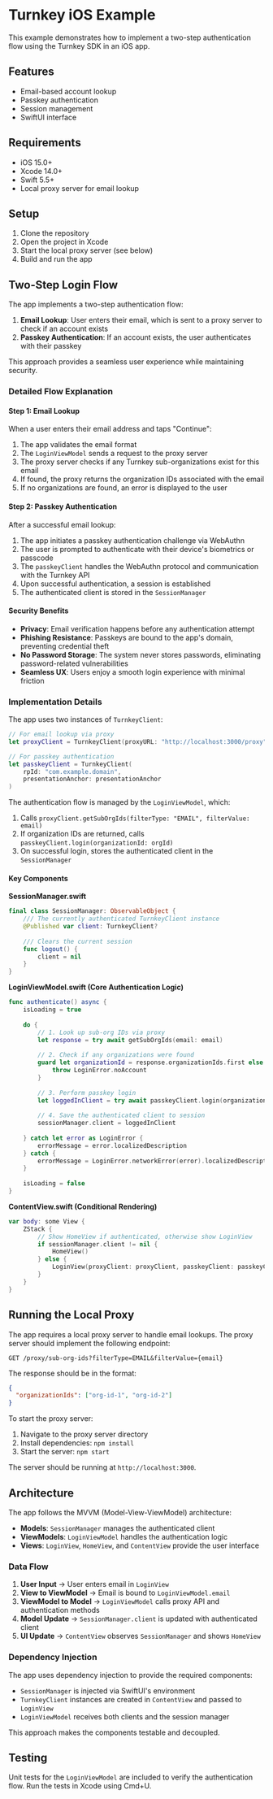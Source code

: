 # Turnkey iOS Example

This example demonstrates how to implement a two-step authentication flow using the Turnkey SDK in an iOS app.

## Features

- Email-based account lookup
- Passkey authentication
- Session management
- SwiftUI interface

## Requirements

- iOS 15.0+
- Xcode 14.0+
- Swift 5.5+
- Local proxy server for email lookup

## Setup

1. Clone the repository
2. Open the project in Xcode
3. Start the local proxy server (see below)
4. Build and run the app

## Two-Step Login Flow

The app implements a two-step authentication flow:

1. **Email Lookup**: User enters their email, which is sent to a proxy server to check if an account exists
2. **Passkey Authentication**: If an account exists, the user authenticates with their passkey

This approach provides a seamless user experience while maintaining security.

### Detailed Flow Explanation

#### Step 1: Email Lookup
When a user enters their email address and taps "Continue":

1. The app validates the email format
2. The `LoginViewModel` sends a request to the proxy server
3. The proxy server checks if any Turnkey sub-organizations exist for this email
4. If found, the proxy returns the organization IDs associated with the email
5. If no organizations are found, an error is displayed to the user

#### Step 2: Passkey Authentication
After a successful email lookup:

1. The app initiates a passkey authentication challenge via WebAuthn
2. The user is prompted to authenticate with their device's biometrics or passcode
3. The `passkeyClient` handles the WebAuthn protocol and communication with the Turnkey API
4. Upon successful authentication, a session is established
5. The authenticated client is stored in the `SessionManager`

#### Security Benefits

- **Privacy**: Email verification happens before any authentication attempt
- **Phishing Resistance**: Passkeys are bound to the app's domain, preventing credential theft
- **No Password Storage**: The system never stores passwords, eliminating password-related vulnerabilities
- **Seamless UX**: Users enjoy a smooth login experience with minimal friction

### Implementation Details

The app uses two instances of `TurnkeyClient`:

```swift
// For email lookup via proxy
let proxyClient = TurnkeyClient(proxyURL: "http://localhost:3000/proxy")

// For passkey authentication
let passkeyClient = TurnkeyClient(
    rpId: "com.example.domain", 
    presentationAnchor: presentationAnchor
)
```

The authentication flow is managed by the `LoginViewModel`, which:
1. Calls `proxyClient.getSubOrgIds(filterType: "EMAIL", filterValue: email)`
2. If organization IDs are returned, calls `passkeyClient.login(organizationId: orgId)`
3. On successful login, stores the authenticated client in the `SessionManager`

#### Key Components

**SessionManager.swift**
```swift
final class SessionManager: ObservableObject {
    /// The currently authenticated TurnkeyClient instance
    @Published var client: TurnkeyClient?
    
    /// Clears the current session
    func logout() {
        client = nil
    }
}
```

**LoginViewModel.swift (Core Authentication Logic)**
```swift
func authenticate() async {
    isLoading = true
    
    do {
        // 1. Look up sub-org IDs via proxy
        let response = try await getSubOrgIds(email: email)
        
        // 2. Check if any organizations were found
        guard let organizationId = response.organizationIds.first else {
            throw LoginError.noAccount
        }
        
        // 3. Perform passkey login
        let loggedInClient = try await passkeyClient.login(organizationId: organizationId)
        
        // 4. Save the authenticated client to session
        sessionManager.client = loggedInClient
        
    } catch let error as LoginError {
        errorMessage = error.localizedDescription
    } catch {
        errorMessage = LoginError.networkError(error).localizedDescription
    }
    
    isLoading = false
}
```

**ContentView.swift (Conditional Rendering)**
```swift
var body: some View {
    ZStack {
        // Show HomeView if authenticated, otherwise show LoginView
        if sessionManager.client != nil {
            HomeView()
        } else {
            LoginView(proxyClient: proxyClient, passkeyClient: passkeyClient)
        }
    }
}
```

## Running the Local Proxy

The app requires a local proxy server to handle email lookups. The proxy server should implement the following endpoint:

```
GET /proxy/sub-org-ids?filterType=EMAIL&filterValue={email}
```

The response should be in the format:

```json
{
  "organizationIds": ["org-id-1", "org-id-2"]
}
```

To start the proxy server:

1. Navigate to the proxy server directory
2. Install dependencies: `npm install`
3. Start the server: `npm start`

The server should be running at `http://localhost:3000`.

## Architecture

The app follows the MVVM (Model-View-ViewModel) architecture:

- **Models**: `SessionManager` manages the authenticated client
- **ViewModels**: `LoginViewModel` handles the authentication logic
- **Views**: `LoginView`, `HomeView`, and `ContentView` provide the user interface

### Data Flow

1. **User Input** → User enters email in `LoginView`
2. **View to ViewModel** → Email is bound to `LoginViewModel.email`
3. **ViewModel to Model** → `LoginViewModel` calls proxy API and authentication methods
4. **Model Update** → `SessionManager.client` is updated with authenticated client
5. **UI Update** → `ContentView` observes `SessionManager` and shows `HomeView`

### Dependency Injection

The app uses dependency injection to provide the required components:

- `SessionManager` is injected via SwiftUI's environment
- `TurnkeyClient` instances are created in `ContentView` and passed to `LoginView`
- `LoginViewModel` receives both clients and the session manager

This approach makes the components testable and decoupled.

## Testing

Unit tests for the `LoginViewModel` are included to verify the authentication flow. Run the tests in Xcode using Cmd+U.
